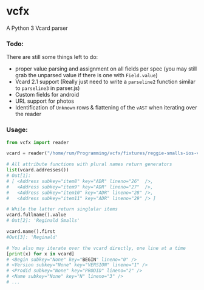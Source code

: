 # vcfx
A Python 3 Vcard parser

### Todo:
There are still some things left to do:
  - proper value parsing and assignment on all fields per spec (you may still grab the unparsed value if there is one with `Field.value`)
  - Vcard 2.1 support (Really just need to write a `parseline2` function similar to `parseline3` in parser.js)
  - Custom fields for android
  - URL support for photos
  - Identification of `Unknown` rows & flattening of the `vAST` when iterating over the reader

### Usage:
```python
from vcfx import reader

vcard = reader("/home/rum/Programming/vcfx/fixtures/reggie-smalls-ios-v3.0.vcf")

# All attribute functions with plural names return generators
list(vcard.addresses())
# Out[1]:
# [ <Address subkey="item8" key="ADR" lineno="26"  />,
#   <Address subkey="item9" key="ADR" lineno="27"  />,
#   <Address subkey="item10" key="ADR" lineno="28" />,
#   <Address subkey="item11" key="ADR" lineno="29" /> ]

# While the latter return singlular items
vcard.fullname().value
# Out[2]: 'Reginald Smalls'

vcard.name().first
#Out[3]: 'Reginald'

# You also may iterate over the vcard directly, one line at a time
[print(x) for x in vcard]
# <Begin subkey="None" key="BEGIN" lineno="0" />
# <Version subkey="None" key="VERSION" lineno="1" />
# <Prodid subkey="None" key="PRODID" lineno="2" />
# <Name subkey="None" key="N" lineno="3" />
# ...
```
